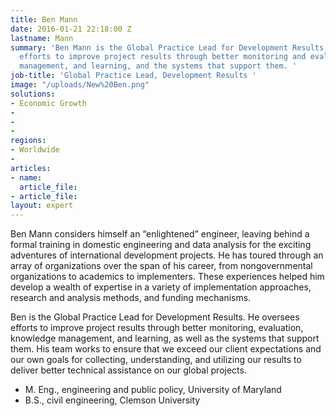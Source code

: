 ```yaml
---
title: Ben Mann
date: 2016-01-21 22:18:00 Z
lastname: Mann
summary: 'Ben Mann is the Global Practice Lead for Development Results,  overseeing
  efforts to improve project results through better monitoring and evaluation, knowledge
  management, and learning, and the systems that support them. '
job-title: 'Global Practice Lead, Development Results '
image: "/uploads/New%20Ben.png"
solutions:
- Economic Growth
- 
- 
- 
regions:
- Worldwide
- 
articles:
- name: 
  article_file: 
- article_file: 
layout: expert
---
```


Ben Mann considers himself an “enlightened” engineer, leaving behind a formal training in domestic engineering and data analysis for the exciting adventures of international development projects. He has toured through an array of organizations over the span of his career, from nongovernmental organizations to academics to implementers. These experiences helped him develop a wealth of expertise in a variety of implementation approaches, research and analysis methods, and funding mechanisms. 

Ben is the Global Practice Lead for Development Results. He oversees efforts to improve project results through better monitoring, evaluation, knowledge management, and learning, as well as the systems that support them. His team works to ensure that we exceed our client expectations and our own goals for collecting, understanding, and utilizing our results to deliver better technical assistance on our global projects.

* M. Eng., engineering and public policy, University of Maryland
* B.S., civil engineering, Clemson University